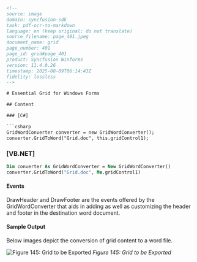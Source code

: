 ```html
<!--
source: image
domain: syncfusion-sdk
task: pdf-ocr-to-markdown
language: en (keep original; do not translate)
source_filename: page_401.jpeg
document_name: grid
page_number: 401
page_id: grid#page_401
product: Syncfusion Winforms
version: 11.4.0.26
timestamp: 2025-08-09T06:14:43Z
fidelity: lossless
-->

# Essential Grid for Windows Forms

## Content

### [C#]

```csharp
GridWordConverter converter = new GridWordConverter();
converter.GridToWord("Grid.doc", this.gridControl1);
```

### [VB.NET]

```vb
Dim converter As GridWordConverter = New GridWordConverter()
converter.GridToWord("Grid.doc", Me.gridControl1)
```

#### Events

DrawHeader and DrawFooter are the events offered by the GridWordConverter that aids in adding as well as customizing the header and footer in the destination word document.

#### Sample Output

Below images depict the conversion of grid content to a word file.

![Figure 145: Grid to be Exported](attachment://export_grid.png)
*Figure 145: Grid to be Exported*

<!-- tags: [grid, windows forms, export, word document, header, footer, events] keywords: [grid control, essential grid, grid to word exporter] -->
```